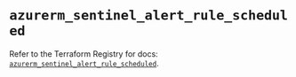 # `azurerm_sentinel_alert_rule_scheduled`

Refer to the Terraform Registry for docs: [`azurerm_sentinel_alert_rule_scheduled`](https://registry.terraform.io/providers/hashicorp/azurerm/4.0.1/docs/resources/sentinel_alert_rule_scheduled).

